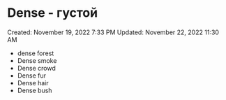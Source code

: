 # Dense - густой

Created: November 19, 2022 7:33 PM
Updated: November 22, 2022 11:30 AM

- dense forest
- Dense smoke
- Dense crowd
- Dense fur
- Dense hair
- Dense bush
